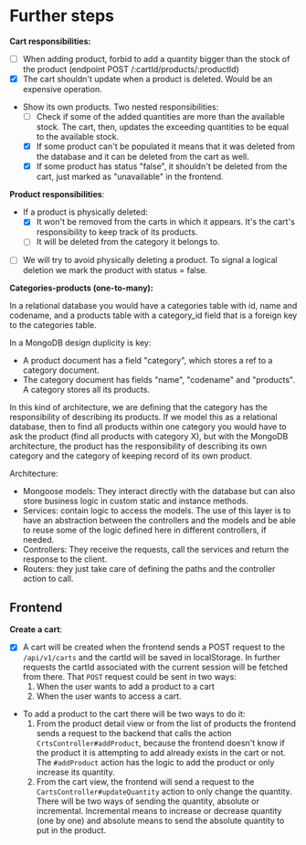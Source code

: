 # Further steps

**Cart responsibilities:**

- [ ] When adding product, forbid to add a quantity bigger than the stock of the product (endpoint POST /:cartId/products/:productId)
- [X] The cart shouldn't update when a product is deleted. Would be an expensive operation.
- Show its own products. Two nested responsibilities:
  - [ ] Check if some of the added quantities are more than the available stock. The cart, then, updates the exceeding quantities to be equal to the available stock.
  - [x] If some product can't be populated it means that it was deleted from the database and it can be deleted from the cart as well.
  - [x] If some product has status "false", it shouldn't be deleted from the cart, just marked as "unavailable" in the frontend.

**Product responsibilities**:

- If a product is physically deleted:
  - [X] It won't be removed from the carts in which it appears. It's the cart's responsibility to keep track of its products.
  - [ ] It will be deleted from the category it belongs to.
- [ ] We will try to avoid physically deleting a product. To signal a logical deletion we mark the product with status = false.

**Categories-products (one-to-many):**

In a relational database you would have a categories table with id, name and codename, and a products table with a category_id field that is a foreign key to the categories table. 

In a MongoDB design duplicity is key:

- A product document has a field "category", which stores a ref to a category document.
- The category document has fields "name", "codename" and "products". A category stores all its products.

In this kind of architecture, we are defining that the category has the responsibility of describing its products. If we model this as a relational database, then to find all products within one category you would have to ask the product (find all products with category X), but with the MongoDB architecture, the product has the responsibility of describing its own category and the category of keeping record of its own product.

Architecture:

- Mongoose models: They interact directly with the database but can also store business logic in custom static and instance methods.
- Services: contain logic to access the models. The use of this layer is to have an abstraction between the controllers and the models and be able to reuse some of the logic defined here in different controllers, if needed.
- Controllers: They receive the requests, call the services and return the response to the client.
- Routers: they just take care of defining the paths and the controller action to call.

## Frontend

**Create a cart**:

- [x] A cart will be created when the frontend sends a POST request to the `/api/v1/carts` and the cartId will be saved in localStorage. In further requests the cartId associated with the current session will be fetched from there. That `POST` request could be sent in two ways:
  1. When the user wants to add a product to a cart
  2. When the user wants to access a cart.
- To add a product to the cart there will be two ways to do it:
  1. From the product detail view or from the list of products the frontend sends a request to the backend that calls the action `CrtsController#addProduct`, because the frontend doesn't know if the product it is attempting to add already exists in the cart or not. The `#addProduct` action has the logic to add the product or only increase its quantity.
  2. From the cart view, the frontend will send a request to the `CartsController#updateQuantity` action to only change the quantity. There will be two ways of sending the quantity, absolute or incremental. Incremental means to increase or decrease quantity (one by one) and absolute means to send the absolute quantity to put in the product.
